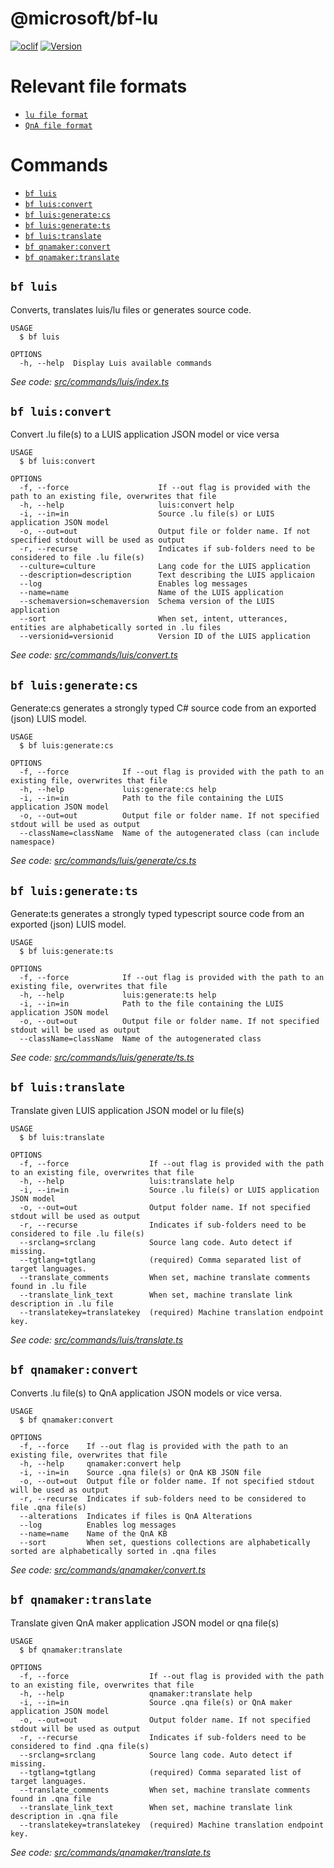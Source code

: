 @microsoft/bf-lu
==================



[![oclif](https://img.shields.io/badge/cli-oclif-brightgreen.svg)](https://oclif.io)
[![Version](https://img.shields.io/npm/v/@microsoft/bf-lu)](https://npmjs.org/package/@microsoft/bf-lu)


# Relevant file formats
* [`lu file format`](./docs/lu-file-format.md)
* [`QnA file format`](./docs/qna-file-format.md)

# Commands
<!-- commands -->
* [`bf luis`](#bf-luis)
* [`bf luis:convert`](#bf-luisconvert)
* [`bf luis:generate:cs`](#bf-luisgeneratecs)
* [`bf luis:generate:ts`](#bf-luisgeneratets)
* [`bf luis:translate`](#bf-luistranslate)
* [`bf qnamaker:convert`](#bf-qnamakerconvert)
* [`bf qnamaker:translate`](#bf-qnamakertranslate)

## `bf luis`

Converts, translates luis/lu files or generates source code.

```
USAGE
  $ bf luis

OPTIONS
  -h, --help  Display Luis available commands
```

_See code: [src/commands/luis/index.ts](https://github.com/microsoft/botframework-cli/tree/master/packages/lu/src/commands/luis/index.ts)_

## `bf luis:convert`

Convert .lu file(s) to a LUIS application JSON model or vice versa

```
USAGE
  $ bf luis:convert

OPTIONS
  -f, --force                    If --out flag is provided with the path to an existing file, overwrites that file
  -h, --help                     luis:convert help
  -i, --in=in                    Source .lu file(s) or LUIS application JSON model
  -o, --out=out                  Output file or folder name. If not specified stdout will be used as output
  -r, --recurse                  Indicates if sub-folders need to be considered to file .lu file(s)
  --culture=culture              Lang code for the LUIS application
  --description=description      Text describing the LUIS applicaion
  --log                          Enables log messages
  --name=name                    Name of the LUIS application
  --schemaversion=schemaversion  Schema version of the LUIS application
  --sort                         When set, intent, utterances, entities are alphabetically sorted in .lu files
  --versionid=versionid          Version ID of the LUIS application
```

_See code: [src/commands/luis/convert.ts](https://github.com/microsoft/botframework-cli/tree/master/packages/lu/src/commands/luis/convert.ts)_

## `bf luis:generate:cs`

Generate:cs generates a strongly typed C# source code from an exported (json) LUIS model.

```
USAGE
  $ bf luis:generate:cs

OPTIONS
  -f, --force            If --out flag is provided with the path to an existing file, overwrites that file
  -h, --help             luis:generate:cs help
  -i, --in=in            Path to the file containing the LUIS application JSON model
  -o, --out=out          Output file or folder name. If not specified stdout will be used as output
  --className=className  Name of the autogenerated class (can include namespace)
```

_See code: [src/commands/luis/generate/cs.ts](https://github.com/microsoft/botframework-cli/tree/master/packages/lu/src/commands/luis/generate/cs.ts)_

## `bf luis:generate:ts`

Generate:ts generates a strongly typed typescript source code from an exported (json) LUIS model.

```
USAGE
  $ bf luis:generate:ts

OPTIONS
  -f, --force            If --out flag is provided with the path to an existing file, overwrites that file
  -h, --help             luis:generate:ts help
  -i, --in=in            Path to the file containing the LUIS application JSON model
  -o, --out=out          Output file or folder name. If not specified stdout will be used as output
  --className=className  Name of the autogenerated class
```

_See code: [src/commands/luis/generate/ts.ts](https://github.com/microsoft/botframework-cli/tree/master/packages/lu/src/commands/luis/generate/ts.ts)_

## `bf luis:translate`

Translate given LUIS application JSON model or lu file(s)

```
USAGE
  $ bf luis:translate

OPTIONS
  -f, --force                  If --out flag is provided with the path to an existing file, overwrites that file
  -h, --help                   luis:translate help
  -i, --in=in                  Source .lu file(s) or LUIS application JSON model
  -o, --out=out                Output folder name. If not specified stdout will be used as output
  -r, --recurse                Indicates if sub-folders need to be considered to file .lu file(s)
  --srclang=srclang            Source lang code. Auto detect if missing.
  --tgtlang=tgtlang            (required) Comma separated list of target languages.
  --translate_comments         When set, machine translate comments found in .lu file
  --translate_link_text        When set, machine translate link description in .lu file
  --translatekey=translatekey  (required) Machine translation endpoint key.
```

_See code: [src/commands/luis/translate.ts](https://github.com/microsoft/botframework-cli/tree/master/packages/lu/src/commands/luis/translate.ts)_

## `bf qnamaker:convert`

Converts .lu file(s) to QnA application JSON models or vice versa.

```
USAGE
  $ bf qnamaker:convert

OPTIONS
  -f, --force    If --out flag is provided with the path to an existing file, overwrites that file
  -h, --help     qnamaker:convert help
  -i, --in=in    Source .qna file(s) or QnA KB JSON file
  -o, --out=out  Output file or folder name. If not specified stdout will be used as output
  -r, --recurse  Indicates if sub-folders need to be considered to file .qna file(s)
  --alterations  Indicates if files is QnA Alterations
  --log          Enables log messages
  --name=name    Name of the QnA KB
  --sort         When set, questions collections are alphabetically sorted are alphabetically sorted in .qna files
```

_See code: [src/commands/qnamaker/convert.ts](https://github.com/microsoft/botframework-cli/tree/master/packages/lu/src/commands/qnamaker/convert.ts)_

## `bf qnamaker:translate`

Translate given QnA maker application JSON model or qna file(s)

```
USAGE
  $ bf qnamaker:translate

OPTIONS
  -f, --force                  If --out flag is provided with the path to an existing file, overwrites that file
  -h, --help                   qnamaker:translate help
  -i, --in=in                  Source .qna file(s) or QnA maker application JSON model
  -o, --out=out                Output folder name. If not specified stdout will be used as output
  -r, --recurse                Indicates if sub-folders need to be considered to find .qna file(s)
  --srclang=srclang            Source lang code. Auto detect if missing.
  --tgtlang=tgtlang            (required) Comma separated list of target languages.
  --translate_comments         When set, machine translate comments found in .qna file
  --translate_link_text        When set, machine translate link description in .qna file
  --translatekey=translatekey  (required) Machine translation endpoint key.
```

_See code: [src/commands/qnamaker/translate.ts](https://github.com/microsoft/botframework-cli/tree/master/packages/lu/src/commands/qnamaker/translate.ts)_
<!-- commandsstop -->
